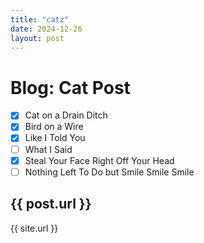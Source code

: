 ```yaml
---
title: "catz"
date: 2024-12-26
layout: post
---
```

# Blog: Cat Post
- [x] Cat on a Drain Ditch
- [x] Bird on a Wire
- [x] Like I Told You
- [ ] What I Said
- [x] Steal Your Face Right Off Your Head
- [ ] Nothing Left To Do but Smile Smile Smile

## {{ post.url }}
{{ site.url }}
